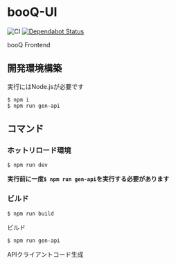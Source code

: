 # booQ-UI
![CI](https://github.com/traPtitech/booQ-UI/workflows/CI/badge.svg)
[![Dependabot Status](https://api.dependabot.com/badges/status?host=github&repo=traPtitech/booQ-UI)](https://dependabot.com)

booQ Frontend

## 開発環境構築
実行にはNode.jsが必要です

```shell
$ npm i
$ npm run gen-api
```

## コマンド
### ホットリロード環境
```shell
$ npm run dev
```

**実行前に一度`$ npm run gen-api`を実行する必要があります**

### ビルド
```shell
$ npm run build
```
ビルド

```shell
$ npm run gen-api
```
APIクライアントコード生成
